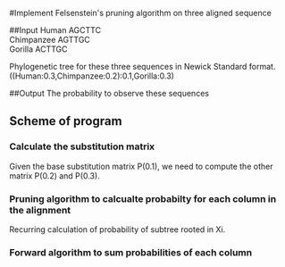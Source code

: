 #Implement Felsenstein's pruning algorithm on three aligned sequence

##Input
Human		AGCTTC</br>
Chimpanzee	AGTTGC</br>
Gorilla		ACTTGC</br>

Phylogenetic tree for these three sequences in Newick Standard format.</br>
((Human:0.3,Chimpanzee:0.2):0.1,Gorilla:0.3)</br>

##Output
The probability to observe these sequences 

## Scheme of program
### Calculate the substitution matrix 
Given the base substitution matrix P(0.1), we need to compute the other matrix P(0.2) and P(0.3).

### Pruning algorithm to calcualte probabilty for each column in the alignment
Recurring calculation of probability of subtree rooted in Xi.

### Forward algorithm to sum probabilities of each column
